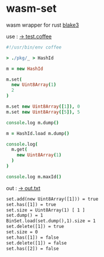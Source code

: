 # wasm-set

wasm wrapper for rust [blake3](https://docs.rs/blake3/latest/blake3/)

use :
[→ test.coffee](test.coffee)

```coffee
#!/usr/bin/env coffee

> ./pkg/_ > HashId

m = new HashId

m.set(
  new Uint8Array(1)
  2
)

m.set new Uint8Array([1]), 0
m.set new Uint8Array([5]), 5

console.log m.dump()

m = HashId.load m.dump()

console.log(
  m.get(
    new Uint8Array(1)
  )
)

console.log m.maxId()
```


out :
[→ out.txt](out.txt)

```txt
set.add(new Uint8Array([1])) = true
set.has([1]) = true
set.size = Uint8Array(1) [ 1 ]
set.dump() = 1
BinSet.load(set.dump(),1).size = 1
set.delete([1]) = true
set.size = 0
set.has([1]) = false
set.delete([1]) = false
set.has([2]) = false
```

